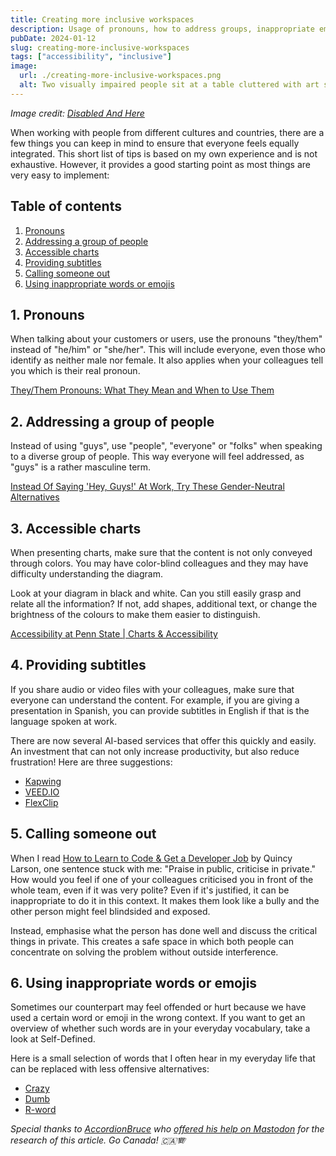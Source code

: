 ```yaml
---
title: Creating more inclusive workspaces
description: Usage of pronouns, how to address groups, inappropriate emojis and more.
pubDate: 2024-01-12
slug: creating-more-inclusive-workspaces
tags: ["accessibility", "inclusive"]
image:
  url: ./creating-more-inclusive-workspaces.png
  alt: Two visually impaired people sit at a table cluttered with art supplies, both wearing glasses. On the left, the South Asian person with facial hair uses watercolor to paint flowers. A reference book and a pair of reading glasses rests behind them. Across the table, the Black person with short hair examines a small figurine through a magnifying glass that's centered on an eye. The craft area is warmly lit by two desk lamps and the illustration background is a yellow green.
---
```


_Image credit: [Disabled And Here](https://affecttheverb.com/disabledandhere)_

When working with people from different cultures and countries, there are a few things you can keep in mind to ensure that everyone feels equally integrated. This short list of tips is based on my own experience and is not exhaustive. However, it provides a good starting point as most things are very easy to implement:

## Table of contents

1. [Pronouns](#1-pronouns)
2. [Addressing a group of people](#2-addressing-a-group-of-people)
3. [Accessible charts](#3-accessible-charts)
4. [Providing subtitles](#4-providing-subtitles)
5. [Calling someone out](#5-calling-someone-out)
6. [Using inappropriate words or emojis](#6-using-inappropriate-words-or-emojis)

## 1. Pronouns

When talking about your customers or users, use the pronouns "they/them" instead of "he/him" or "she/her". This will include everyone, even those who identify as neither male nor female. It also applies when your colleagues tell you which is their real pronoun.

[They/Them Pronouns: What They Mean and When to Use Them](https://www.verywellmind.com/they-them-pronouns-7110726)

## 2. Addressing a group of people

Instead of using "guys", use "people", "everyone" or "folks" when speaking to a diverse group of people. This way everyone will feel addressed, as "guys" is a rather masculine term.

[Instead Of Saying 'Hey, Guys!' At Work, Try These Gender-Neutral Alternatives](https://www.huffpost.com/entry/gendered-language-hey-guys_l_5f21b189c5b6b8cd63b0f331)

## 3. Accessible charts

When presenting charts, make sure that the content is not only conveyed through colors. You may have color-blind colleagues and they may have difficulty understanding the diagram.

Look at your diagram in black and white. Can you still easily grasp and relate all the information? If not, add shapes, additional text, or change the brightness of the colours to make them easier to distinguish.

[Accessibility at Penn State | Charts & Accessibility](https://accessibility.psu.edu/images/charts/)

## 4. Providing subtitles

If you share audio or video files with your colleagues, make sure that everyone can understand the content. For example, if you are giving a presentation in Spanish, you can provide subtitles in English if that is the language spoken at work.

There are now several AI-based services that offer this quickly and easily. An investment that can not only increase productivity, but also reduce frustration! Here are three suggestions:

- [Kapwing](https://www.kapwing.com/subtitles)
- [VEED.IO](https://www.veed.io/tools/auto-subtitle-generator-online)
- [FlexClip](https://www.flexclip.com/tools/auto-subtitle/)

## 5. Calling someone out

When I read [How to Learn to Code & Get a Developer Job](https://www.freecodecamp.org/news/learn-to-code-book/) by Quincy Larson, one sentence stuck with me: "Praise in public, criticise in private."
How would you feel if one of your colleagues criticised you in front of the whole team, even if it was very polite? Even if it's justified, it can be inappropriate to do it in this context. It makes them look like a bully and the other person might feel blindsided and exposed.

Instead, emphasise what the person has done well and discuss the critical things in private. This creates a safe space in which both people can concentrate on solving the problem without outside interference.

## 6. Using inappropriate words or emojis

Sometimes our counterpart may feel offended or hurt because we have used a certain word or emoji in the wrong context. If you want to get an overview of whether such words are in your everyday vocabulary, take a look at Self-Defined.

Here is a small selection of words that I often hear in my everyday life that can be replaced with less offensive alternatives:

- [Crazy](https://www.selfdefined.app/definitions/crazy/)
- [Dumb](https://www.selfdefined.app/definitions/dumb/)
- [R-word](https://www.selfdefined.app/definitions/r-word/)

_Special thanks to [AccordionBruce](https://mastodon.online/@AccordionBruce@mastodon.social) who [offered his help on Mastodon](https://mastodon.online/@stvfrnzl/111713731507258625) for the research of this article. Go Canada! 🇨🇦🪗_
